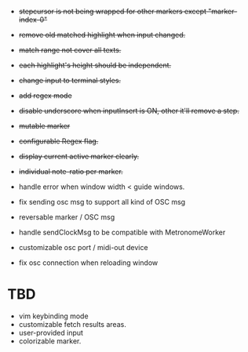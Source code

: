 - ~~stepcursor is not being wrapped for other markers except "marker-index-0"~~
- ~~remove old matched highlight when input changed.~~
- ~~match range not cover all texts.~~
- ~~each highlight's height should be independent.~~
- ~~change input to terminal styles.~~
- ~~add regex mode~~
- ~~disable underscore when inputInsert is ON, other it'll remove a step.~~
- ~~mutable marker~~
- ~~configurable Regex flag.~~
- ~~display current active marker clearly.~~
- ~~individual note-ratio per marker.~~

- handle error when window width < guide windows.
- fix sending osc msg to support all kind of OSC msg
- reversable marker / OSC msg
- handle sendClockMsg to be compatible with MetronomeWorker
- customizable osc port / midi-out device
- fix osc connection when reloading window

# TBD
- vim keybinding mode
- customizable fetch results areas.
- user-provided input
- colorizable marker.
